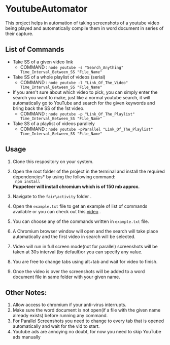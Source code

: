 # YoutubeAutomator
This project helps in automation of taking screenshots of a youtube video being played and automatically compile them in word document in series of their capture.<br />
## List of Commands<br />
* Take SS of  a given video link 
  * COMMAND : `node youtube -s "Search_Anything" Time_Interval_Between_SS "File_Name"`
* Take SS of a whole playlist of videos (serial)
  * COMMAND : `node youtube -l "Link_Of_The_Video" Time_Interval_Between_SS "File_Name"` 
* If you aren't sure about which video to pick, you can simply enter the search you want to make, just like a normal youtube search, it will automatically go to YouTube and search for the given keywords and bring back the SS of the 1st video. 
  * COMMAND : `node youtube -p "Link_Of_The_Playlist" Time_Interval_Between_SS "File_Name"`
* Take SS of  a playlist of videos parallely 
  * COMMAND : `node youtube -pParallel "Link_Of_The_Playlist" Time_Interval_Between_SS "File_Name"`
## Usage<br />
1. Clone this respository on your system.
2. Open the root folder of the project in the terminal and install the required dependencies* by using the following command:<br />
                             ` npm install` <br />
  **Puppeteer will install chromium which is of 150 mb approx.**

3. Navigate to the `fair\activity` folder .
4. Open the ` example.txt ` file to get an example of list of commands available or you can check out this [video](https://drive.google.com/folderview?id=1eg5cjKSIhHacWCFcFK1CKE1bMSnyE_44) .
5. You can choose any of the commands written in `example.txt` file.
6. A Chromium browser window will open and the search will take place automatically and the first video in search will be selected.
7. Video will run in full screen mode(not for parallel) screenshots will be taken at 30s interval (by default)or you can specify any value.
8. You are free to change tabs using alt+tab and wait for video to finish.
9. Once the video is over the screenshots will be added to a word document file in same folder with your given name.

## Other Notes: <br />
1) Allow access to chromium if your anti-virus interrupts.<br />
2) Make sure the word document is not open(if a file with the  given name already exists) before running any command.
3) For Parallel Screenshots you need to change to every tab that is opened automatically and wait for the vid to start.
4) Youtube ads are annoying no doubt, for now you need to skip YouTube ads manually
